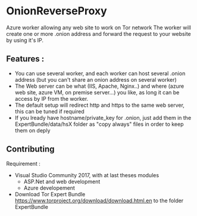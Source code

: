 # OnionReverseProxy
Azure worker allowing any web site to work on Tor network
The worker will create one or more .onion address and forward the request to your website by using it's IP.

## Features :
- You can use several worker, and each worker can host several .onion address (but you can't share an onion address on several worker)
- The Web server can be what (IIS, Apache, Nginx..) and where (azure web site, azure VM, on premise server...) you like, as long it can be access by IP from the worker.
- The default setup will redirect http and https to the same web server, this can be tuned if required
- If you lready have hostname/private_key for .onion, just add them in the ExpertBundle/data/hsX folder as "copy always" files in order to keep them on deply

## Contributing

Requirement :

- Visual Studio Community 2017, with at last theses modules
    - ASP.Net and web development
    - Azure developement
- Download Tor Expert Bundle https://www.torproject.org/download/download.html.en to the folder ExpertBundle
